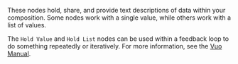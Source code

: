 These nodes hold, share, and provide text descriptions of data within your composition. Some nodes work with a single value, while others work with a list of values.

The `Hold Value` and `Hold List` nodes can be used within a feedback loop to do something repeatedly or iteratively. For more information, see the <a href="http://vuo.org/manual.pdf">Vuo Manual</a>.
